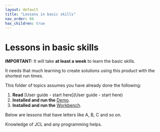 ```yaml
---
layout: default
title: "Lessons in basic skills"
nav_order: 04
has_children: true
---
```


# Lessons in basic skills
**IMPORTANT:** It will take **at least a week** to learn the basic skills.  
  
It needs that much learning to create solutions using this product with the shortest run times.  

This folder of topics assumes you have already done the following:  
1.  **Read** [User guide - start here](User guide - start here)  
1.  **Installed and run the** [Demo](https://genevaers.github.io/demo/).  
1.  **Installed and run the** [Workbench](https://genevaers.github.io/wb/).  

Below are lessons that have letters like A, B, C and so on.  
  
Knowledge of JCL and any programming helps.  
  

